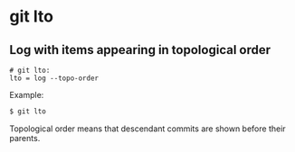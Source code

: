 # git lto

## Log with items appearing in topological order

```gitconfig
# git lto: 
lto = log --topo-order
```

Example:

```sh
$ git lto
```

Topological order means that descendant commits are shown before their parents.
